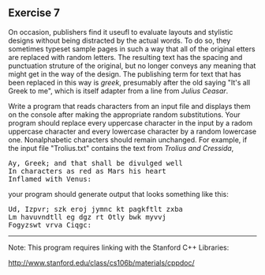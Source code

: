 Exercise 7
---------- 

On occasion, publishers find it useufl to evaluate layouts and stylistic designs without being distracted by the actual words. To do so, they sometimes typeset sample pages in such a way that all of the original etters are replaced with random letters. The resulting text has the spacing and punctuation struture of the original, but no longer conveys any meaning that might get in the way of the design. The publishing term for text that has been replaced in this way is *greek*, presumably after the old saying "It's all Greek to me", which is itself adapter from a line from *Julius Ceasar*.

Write a program that reads characters from an input file and displays them on the console after making the appropriate random substitutions. Your program should replace every uppercase character in the input by a radom uppercase character and every lowercase character by a random lowercase one. Nonalphabetic characters should remain unchanged. For example, if the input file "Trolius.txt" contains the text from *Trolius and Cressida*, 

<pre>
Ay, Greek; and that shall be divulged well
In characters as red as Mars his heart
Inflamed with Venus:
</pre>

your program should generate output that looks something like this:

<pre>
Ud, Izpvr; szk eroj jymnc kt pagkftlt zxba
Lm havuvndtll eg dgz rt Otly bwk myvvj
Fogyzswt vrva Ciqgc:
</pre>

--- 

Note: This program requires linking with the Stanford C++ Libraries:

http://www.stanford.edu/class/cs106b/materials/cppdoc/